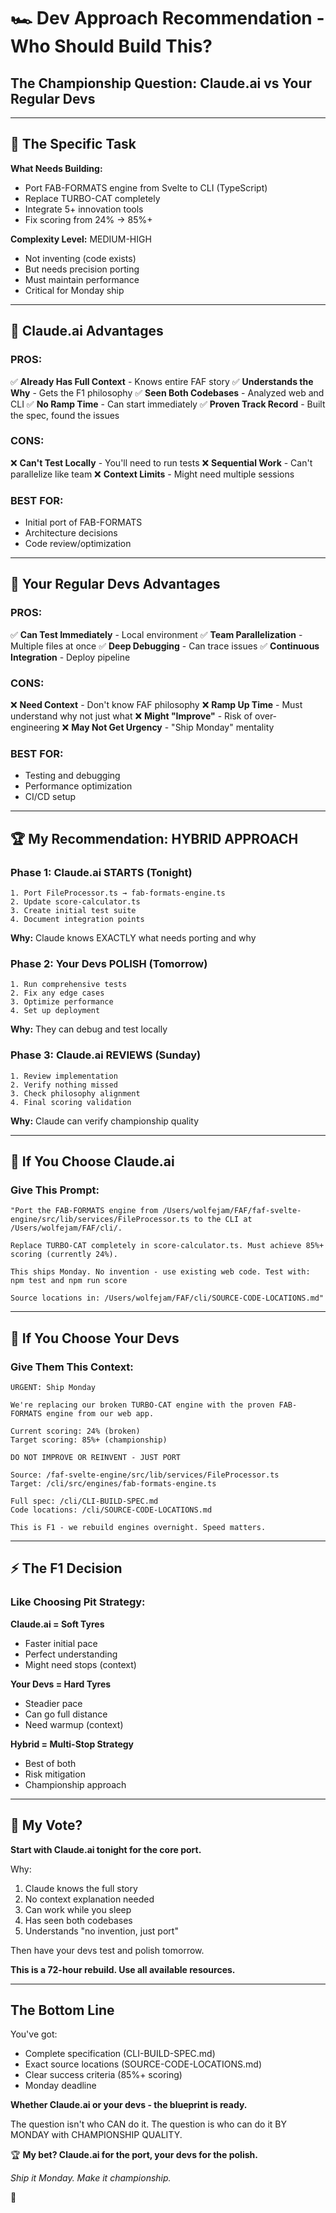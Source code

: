 # 🏎️ Dev Approach Recommendation - Who Should Build This?

## The Championship Question: Claude.ai vs Your Regular Devs

---

## 🎯 The Specific Task

**What Needs Building:**
- Port FAB-FORMATS engine from Svelte to CLI (TypeScript)
- Replace TURBO-CAT completely
- Integrate 5+ innovation tools
- Fix scoring from 24% → 85%+

**Complexity Level:** MEDIUM-HIGH
- Not inventing (code exists)
- But needs precision porting
- Must maintain performance
- Critical for Monday ship

---

## 💭 Claude.ai Advantages

### PROS:
✅ **Already Has Full Context** - Knows entire FAF story
✅ **Understands the Why** - Gets the F1 philosophy
✅ **Seen Both Codebases** - Analyzed web and CLI
✅ **No Ramp Time** - Can start immediately
✅ **Proven Track Record** - Built the spec, found the issues

### CONS:
❌ **Can't Test Locally** - You'll need to run tests
❌ **Sequential Work** - Can't parallelize like team
❌ **Context Limits** - Might need multiple sessions

### BEST FOR:
- Initial port of FAB-FORMATS
- Architecture decisions
- Code review/optimization

---

## 👥 Your Regular Devs Advantages

### PROS:
✅ **Can Test Immediately** - Local environment
✅ **Team Parallelization** - Multiple files at once
✅ **Deep Debugging** - Can trace issues
✅ **Continuous Integration** - Deploy pipeline

### CONS:
❌ **Need Context** - Don't know FAF philosophy
❌ **Ramp Up Time** - Must understand why not just what
❌ **Might "Improve"** - Risk of over-engineering
❌ **May Not Get Urgency** - "Ship Monday" mentality

### BEST FOR:
- Testing and debugging
- Performance optimization
- CI/CD setup

---

## 🏆 My Recommendation: HYBRID APPROACH

### Phase 1: Claude.ai STARTS (Tonight)
```
1. Port FileProcessor.ts → fab-formats-engine.ts
2. Update score-calculator.ts
3. Create initial test suite
4. Document integration points
```
**Why:** Claude knows EXACTLY what needs porting and why

### Phase 2: Your Devs POLISH (Tomorrow)
```
1. Run comprehensive tests
2. Fix any edge cases
3. Optimize performance
4. Set up deployment
```
**Why:** They can debug and test locally

### Phase 3: Claude.ai REVIEWS (Sunday)
```
1. Review implementation
2. Verify nothing missed
3. Check philosophy alignment
4. Final scoring validation
```
**Why:** Claude can verify championship quality

---

## 📝 If You Choose Claude.ai

### Give This Prompt:
```
"Port the FAB-FORMATS engine from /Users/wolfejam/FAF/faf-svelte-engine/src/lib/services/FileProcessor.ts to the CLI at /Users/wolfejam/FAF/cli/.

Replace TURBO-CAT completely in score-calculator.ts. Must achieve 85%+ scoring (currently 24%).

This ships Monday. No invention - use existing web code. Test with: npm test and npm run score

Source locations in: /Users/wolfejam/FAF/cli/SOURCE-CODE-LOCATIONS.md"
```

---

## 📝 If You Choose Your Devs

### Give Them This Context:
```
URGENT: Ship Monday

We're replacing our broken TURBO-CAT engine with the proven FAB-FORMATS engine from our web app.

Current scoring: 24% (broken)
Target scoring: 85%+ (championship)

DO NOT IMPROVE OR REINVENT - JUST PORT

Source: /faf-svelte-engine/src/lib/services/FileProcessor.ts
Target: /cli/src/engines/fab-formats-engine.ts

Full spec: /cli/CLI-BUILD-SPEC.md
Code locations: /cli/SOURCE-CODE-LOCATIONS.md

This is F1 - we rebuild engines overnight. Speed matters.
```

---

## ⚡ The F1 Decision

### Like Choosing Pit Strategy:

**Claude.ai = Soft Tyres**
- Faster initial pace
- Perfect understanding
- Might need stops (context)

**Your Devs = Hard Tyres**
- Steadier pace
- Can go full distance
- Need warmup (context)

**Hybrid = Multi-Stop Strategy**
- Best of both
- Risk mitigation
- Championship approach

---

## 🏁 My Vote?

**Start with Claude.ai tonight for the core port.**

Why:
1. Claude knows the full story
2. No context explanation needed
3. Can work while you sleep
4. Has seen both codebases
5. Understands "no invention, just port"

Then have your devs test and polish tomorrow.

**This is a 72-hour rebuild. Use all available resources.**

---

## The Bottom Line

You've got:
- Complete specification (CLI-BUILD-SPEC.md)
- Exact source locations (SOURCE-CODE-LOCATIONS.md)
- Clear success criteria (85%+ scoring)
- Monday deadline

**Whether Claude.ai or your devs - the blueprint is ready.**

The question isn't who CAN do it.
The question is who can do it BY MONDAY with CHAMPIONSHIP QUALITY.

🏆 **My bet? Claude.ai for the port, your devs for the polish.**

*Ship it Monday. Make it championship.*

🏁